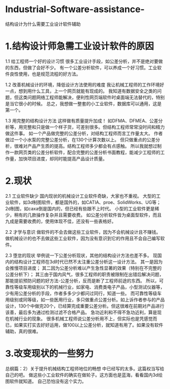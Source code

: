 # Industrial-Software-assistance-
结构设计为什么需要工业设计软件辅助

# 1.结构设计师急需工业设计软件的原因
1.1 给工程师一个好的设计习惯
很多工业设计手段，如公差分析，并不是绝对要做的东西，但做了会好不少。
有一个公差分析软件，可以养成一个好习惯。工业软件良性使用，也是规范流程的好方法。

1.2 改善机械设计的环境，降低设计方法使用的难度
我让机械工程师的工作环境好一点，想到用什么工具，上一个网页就能有现成的。
我知道有数据安全之类的问题，但这类问题网络工程师能解决，便利性网页端软件时桌面端无法替代的，特别是当它很小的时候。
总之，我想做一整套的小工业软件，数据库可以通用，这是第一个。

1.3 用完整的结构设计方法
这样做有质量提升加成！
如DFMA、DFMEA、公差分析等，用完整和只是做一个样子货，可差别很多。但结构工程师常常没时间和精力做这件事。
如一个产品做完整的公差分析，对结构工程师而言工作量太大。
作者做过一个小水泵的完整公差分析，在130个计算次数以上。
但只做重点的公差分析，很难对产品产生质的提高。结构工程师多少都会有点感触。
所以我就想过制作一款网页类的公差分析软件，配合完整的公差分析书面教程，能减少工程师的工作量，加快项目进度，却同时能提高产品设计质量。

 
# 2.现状
2.1 工业软件缺少
国内现状的机械设计工业软件奇缺，大家也不重视。
大型的工业软件，如3d制图软件，都是国外的，如CATIA、proe、SolidWorks、UG等；2d制图，如caxa倒是国内的，但已经有些跟不上时代。
小型的工业软件更是稀少，稍有的几款操作复杂并且需要收费。
如公差分析软件皆为桌面型软件，而且九成是需要收费的，使用体现不佳，还没有一些表格好。

2.2 才学与意识
做软件的不会去做这些工业软件，因为不会机械设计且不赚钱。
做机械设计的也不去做这些工业软件，因为没有意识到它的作用且不会自己编写软件。

2.3 堕怠的现状
举例说一下公差分析现状，其他的结构设计方法也差不多。
现国内的结构设计工程师在3d时代已然不太注重公差分析这一设计方法。
其一是因为会推慢项目进度；
其二因为公差分析难以产生急性显著的效果（特别在不完整的公差分析下）；
其三由于国内风气，很多工程师的职责被限制在出错后解决问题，那能提前预防问题的好方法-公差分析，反而是断了工程师前途的东西。
所以，可靠性等级车用级别以下的机械行业，如家电、消费类电子产品，小型测试仪器等，少有用公差分析的手段，作者多多少少都问过同行，知道一些。
而可靠性等级车用级别或同等级，如一些医用行业，多只做重点公差分析。如上诉作者参与的产品设计，130个中做完20个，已经算完成重要公差分析。但这很难在前期对产品进行该善，最后多为通过检测过滤不合格产品。
急功近利和不得不急功近利，算是现在机械行业的现象。
很多机械工程师说公差分析用不上，但实际也是凭感觉而已，如果实打实去好好运用，做100以上公差分析，就知道有用了。如果没有软件辅助，真的很难。

# 3.改变现状的一些努力
总纲篇：2）关于提升机械结构工程师地位的畅想
 中已经写的太多。这篇权当写给自己的吧。
做这些小工业软件的确实在做轮子。这方面也是蓝海，看看国内3d绘图软件就知道。
自己恐怕没有这个实力。
